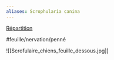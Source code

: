 ```yaml
---
aliases: Scrophularia canina
---
```


[Répartition](https://identify.plantnet.org/fr/the-plant-list/species/Scrophularia%20canina%20L./data)




#feuille/nervation/penné 

![[Scrofulaire_chiens_feuille_dessous.jpg]]
